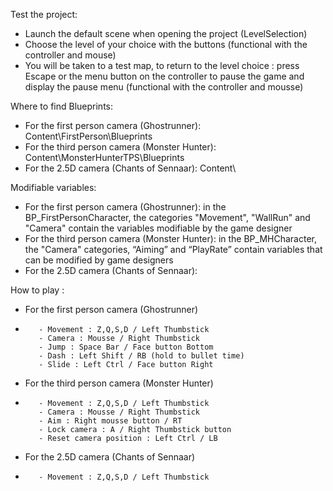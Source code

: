 Test the project:
- Launch the default scene when opening the project (LevelSelection)
- Choose the level of your choice with the buttons (functional with the controller and mouse)
- You will be taken to a test map, to return to the level choice : press Escape or the menu button on the controller to pause the game and display the pause menu (functional with the controller and mousse)


Where to find Blueprints:
- For the first person camera (Ghostrunner): Content\FirstPerson\Blueprints
- For the third person camera (Monster Hunter): Content\MonsterHunterTPS\Blueprints
- For the 2.5D camera (Chants of Sennaar): Content\


Modifiable variables:
- For the first person camera (Ghostrunner): in the BP_FirstPersonCharacter, the categories "Movement", "WallRun" and "Camera" contain the variables modifiable by the game designer
- For the third person camera (Monster Hunter): in the BP_MHCharacter, the "Camera" categories,
“Aiming” and “PlayRate” contain variables that can be modified by game designers
- For the 2.5D camera (Chants of Sennaar):


How to play :
- For the first person camera (Ghostrunner)
-        - Movement : Z,Q,S,D / Left Thumbstick
         - Camera : Mousse / Right Thumbstick
         - Jump : Space Bar / Face button Bottom
         - Dash : Left Shift / RB (hold to bullet time)
         - Slide : Left Ctrl / Face button Right
- For the third person camera (Monster Hunter)
-        - Movement : Z,Q,S,D / Left Thumbstick
         - Camera : Mousse / Right Thumbstick
         - Aim : Right mousse button / RT
         - Lock camera : A / Right Thumbstick button
         - Reset camera position : Left Ctrl / LB
- For the 2.5D camera (Chants of Sennaar)
-        - Movement : Z,Q,S,D / Left Thumbstick
